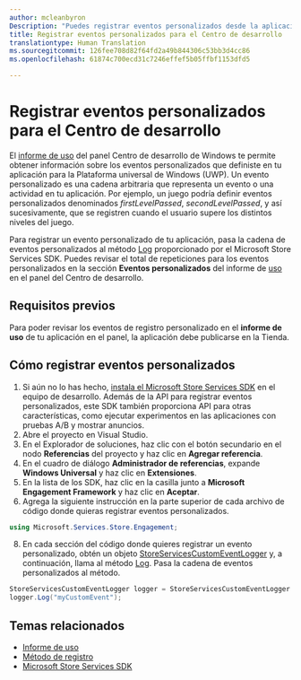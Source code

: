 ```yaml
---
author: mcleanbyron
Description: "Puedes registrar eventos personalizados desde la aplicación para UWP y revisar los eventos en el informe de uso en el panel del Centro de desarrollo de Windows."
title: Registrar eventos personalizados para el Centro de desarrollo
translationtype: Human Translation
ms.sourcegitcommit: 126fee708d82f64fd2a49b844306c53bb3d4cc86
ms.openlocfilehash: 61874c700ecd31c7246effef5b05ffbf1153dfd5

---
```


# Registrar eventos personalizados para el Centro de desarrollo

El [informe de uso](https://msdn.microsoft.com/windows/uwp/publish/usage-report) del panel Centro de desarrollo de Windows te permite obtener información sobre los eventos personalizados que definiste en tu aplicación para la Plataforma universal de Windows (UWP). Un evento personalizado es una cadena arbitraria que representa un evento o una actividad en tu aplicación. Por ejemplo, un juego podría definir eventos personalizados denominados *firstLevelPassed*, *secondLevelPassed*, y así sucesivamente, que se registren cuando el usuario supere los distintos niveles del juego.

Para registrar un evento personalizado de tu aplicación, pasa la cadena de eventos personalizados al método [Log](https://msdn.microsoft.com/library/windows/apps/microsoft.services.store.engagement.storeservicescustomeventlogger.log.aspx) proporcionado por el Microsoft Store Services SDK. Puedes revisar el total de repeticiones para los eventos personalizados en la sección **Eventos personalizados** del informe de [uso](https://msdn.microsoft.com/windows/uwp/publish/usage-report) en el panel del Centro de desarrollo.

## Requisitos previos

Para poder revisar los eventos de registro personalizado en el **informe de uso** de tu aplicación en el panel, la aplicación debe publicarse en la Tienda.

## Cómo registrar eventos personalizados

1. Si aún no lo has hecho, [instala el Microsoft Store Services SDK](microsoft-store-services-sdk.md#install-the-sdk) en el equipo de desarrollo. Además de la API para registrar eventos personalizados, este SDK también proporciona API para otras características, como ejecutar experimentos en las aplicaciones con pruebas A/B y mostrar anuncios. 
2. Abre el proyecto en Visual Studio.
3. En el Explorador de soluciones, haz clic con el botón secundario en el nodo **Referencias** del proyecto y haz clic en **Agregar referencia**.
4. En el cuadro de diálogo **Administrador de referencias**, expande **Windows Universal** y haz clic en **Extensiones**.
5. En la lista de los SDK, haz clic en la casilla junto a **Microsoft Engagement Framework** y haz clic en **Aceptar**.
7. Agrega la siguiente instrucción en la parte superior de cada archivo de código donde quieras registrar eventos personalizados.

  ```csharp
  using Microsoft.Services.Store.Engagement;
  ```
8. En cada sección del código donde quieres registrar un evento personalizado, obtén un objeto [StoreServicesCustomEventLogger](https://msdn.microsoft.com/library/windows/apps/microsoft.services.store.engagement.storeservicescustomeventlogger.log.aspx) y, a continuación, llama al método [Log](https://msdn.microsoft.com/library/windows/apps/microsoft.services.store.engagement.storeservicescustomeventlogger.log.aspx). Pasa la cadena de eventos personalizados al método.

  ```csharp
  StoreServicesCustomEventLogger logger = StoreServicesCustomEventLogger.GetDefault();
  logger.Log("myCustomEvent");
  ```

## Temas relacionados

* [Informe de uso](https://msdn.microsoft.com/windows/uwp/publish/usage-report)
* [Método de registro](https://msdn.microsoft.com/library/windows/apps/microsoft.services.store.engagement.storeservicescustomeventlogger.log.aspx)
* [Microsoft Store Services SDK](https://msdn.microsoft.com/windows/uwp/monetize/microsoft-store-services-sdk)



<!--HONumber=Nov16_HO1-->


